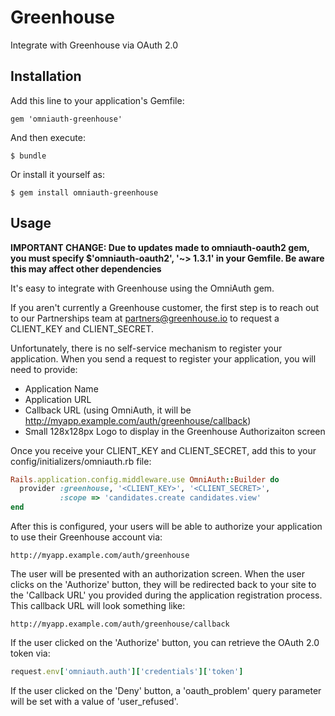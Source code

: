 # Greenhouse

Integrate with Greenhouse via OAuth 2.0

## Installation

Add this line to your application's Gemfile:

    gem 'omniauth-greenhouse'

And then execute:

    $ bundle

Or install it yourself as:

    $ gem install omniauth-greenhouse

## Usage

**IMPORTANT CHANGE: Due to updates made to omniauth-oauth2 gem, you must  specify $'omniauth-oauth2', '~> 1.3.1' in your Gemfile. Be aware this may affect other dependencies**


It's easy to integrate with Greenhouse using the OmniAuth gem.

If you aren't currently a Greenhouse customer, the first step is to reach out to our Partnerships team at partners@greenhouse.io to request a CLIENT_KEY and CLIENT_SECRET.

Unfortunately, there is no self-service mechanism to register your application.  When you send a request to register
your application, you will need to provide:

* Application Name
* Application URL
* Callback URL (using OmniAuth, it will be http://myapp.example.com/auth/greenhouse/callback)
* Small 128x128px Logo to display in the Greenhouse Authorizaiton screen

Once you receive your CLIENT_KEY and CLIENT_SECRET, add this to your config/initializers/omniauth.rb file:

```ruby
Rails.application.config.middleware.use OmniAuth::Builder do
  provider :greenhouse, '<CLIENT_KEY>', '<CLIENT_SECRET>',
           :scope => 'candidates.create candidates.view'
end
```

After this is configured, your users will be able to authorize your application to use their Greenhouse account via:

    http://myapp.example.com/auth/greenhouse

The user will be presented with an authorization screen.  When the user clicks on the 'Authorize' button, they will be
redirected back to your site to the 'Callback URL' you provided during the application registration process.  This
callback URL will look something like:

    http://myapp.example.com/auth/greenhouse/callback

If the user clicked on the 'Authorize' button, you can retrieve the OAuth 2.0 token via:

```ruby
request.env['omniauth.auth']['credentials']['token']
```

If the user clicked on the 'Deny' button, a 'oauth_problem' query parameter will be set with a value of 'user_refused'.
